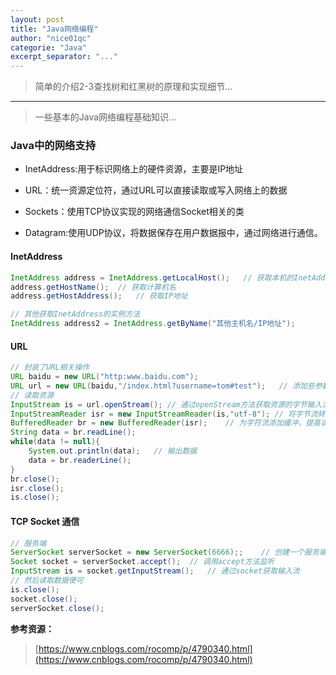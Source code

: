 ```yaml
---
layout: post
title: "Java网络编程"
author: "nice01qc"
categorie: "Java"
excerpt_separator: "..."
---
```


> 简单的介绍2-3查找树和红黑树的原理和实现细节...

****

> 一些基本的Java网络编程基础知识...

### Java中的网络支持

- InetAddress:用于标识网络上的硬件资源，主要是IP地址

- URL：统一资源定位符，通过URL可以直接读取或写入网络上的数据
- Sockets：使用TCP协议实现的网络通信Socket相关的类
- Datagram:使用UDP协议，将数据保存在用户数据报中，通过网络进行通信。

#### InetAddress

```java
InetAddress address = InetAddress.getLocalHost();	// 获取本机的InetAddress实例
address.getHostName();	// 获取计算机名
address.getHostAddress();	// 获取IP地址

// 其他获取InetAddress的实例方法
InetAddress address2 = InetAddress.getByName("其他主机名/IP地址");
```

#### URL

```java
// 封装了URL相关操作
URL baidu = new URL("http:www.baidu.com");
URL url = new URL(baidu,"/index.html?username=tom#test");	// 添加些参数
// 读取资源
InputStream is = url.openStream(); // 通过openStream方法获取资源的字节输入流
InputStreamReader isr = new InputStreamReader(is,"utf-8"); // 将字节流转换为字符流
BufferedReader br = new BufferedReader(isr);	// 为字符流添加缓冲，提高读取数度
String data = br.readLine();
while(data != null){
    System.out.println(data);	// 输出数据
    data = br.readerLine();
}
br.close();
isr.close();
is.close();
```

#### TCP Socket 通信



```java
// 服务端
ServerSocket serverSocket = new ServerSocket(6666);;	// 创建一个服务端Socket，指定端口，并监听此端口
Socket socket = serverSocket.accept();	// 调用accept方法监听
InputStream is = socket.getInputStream();	// 通过socket获取输入流
// 然后读取数据便可
is.close();
socket.close();
serverSocket.close();
```







**参考资源：**

> [https://www.cnblogs.com/rocomp/p/4790340.html](https://www.cnblogs.com/rocomp/p/4790340.html)